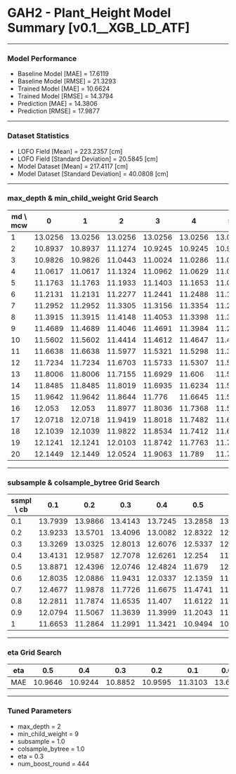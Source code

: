 # GAH2 - Plant_Height Model Summary [v0.1__XGB_LD_ATF]

***

### Model Performance

- Baseline Model [MAE] = 17.6119
- Baseline Model [RMSE] = 21.3293
- Trained Model [MAE] = 10.6624
- Trained Model [RMSE] = 14.3794
- Prediction [MAE] = 14.3806
- Prediction [RMSE] = 17.9877
***

### Dataset Statistics

- LOFO Field [Mean] = 223.2357 [cm]
- LOFO Field [Standard Deviation] = 20.5845 [cm]
- Model Dataset [Mean] = 217.4117 [cm]
- Model Dataset [Standard Deviation] = 40.0808 [cm]
***

### max_depth & min_child_weight Grid Search

|   md \ mcw |       0 |       1 |       2 |       3 |       4 |       5 |       6 |       7 |       8 |       9 |      10 |      11 |      12 |      13 |      14 |      15 |      16 |      17 |      18 |      19 |      20 |
|------------|---------|---------|---------|---------|---------|---------|---------|---------|---------|---------|---------|---------|---------|---------|---------|---------|---------|---------|---------|---------|---------|
|          1 | 13.0256 | 13.0256 | 13.0256 | 13.0256 | 13.0256 | 13.0256 | 13.0256 | 13.0256 | 13.0256 | 13.0256 | 13.0256 | 13.0255 | 13.0255 | 13.0257 | 13.0257 | 13.0257 | 13.0257 | 13.0257 | 13.0257 | 13.0251 | 13.0292 |
|          2 | 10.8937 | 10.8937 | 11.1274 | 10.9245 | 10.9245 | 10.9423 | 10.9763 | 10.8921 | 10.9927 | 10.8852 | 10.9028 | 10.9091 | 10.9672 | 10.969  | 10.9092 | 10.8928 | 11.151  | 11.0381 | 10.9046 | 11.0055 | 11.0093 |
|          3 | 10.9826 | 10.9826 | 11.0443 | 11.0024 | 11.0286 | 11.0218 | 10.9972 | 11.0032 | 10.9862 | 10.923  | 10.9535 | 10.9948 | 10.9259 | 10.9548 | 10.9593 | 10.8985 | 10.9476 | 10.934  | 11.0211 | 10.9256 | 10.9821 |
|          4 | 11.0617 | 11.0617 | 11.1324 | 11.0962 | 11.0629 | 11.0721 | 10.9871 | 11.0481 | 11.0044 | 11.0368 | 11.0366 | 11.0001 | 11.0058 | 10.9879 | 11.0002 | 11.0282 | 10.9859 | 11.0273 | 11.0113 | 10.9651 | 11.0143 |
|          5 | 11.1763 | 11.1763 | 11.1933 | 11.1403 | 11.1653 | 11.0928 | 11.1505 | 11.0927 | 11.1535 | 11.1092 | 11.1038 | 11.0946 | 11.0855 | 11.0474 | 11.0601 | 11.0468 | 11.1331 | 11.1208 | 11.0905 | 11.1281 | 11.0444 |
|          6 | 11.2131 | 11.2131 | 11.2277 | 11.2441 | 11.2488 | 11.184  | 11.2151 | 11.1928 | 11.1902 | 11.1943 | 11.0871 | 11.1622 | 11.1538 | 11.1198 | 11.1366 | 11.1158 | 11.1094 | 11.083  | 11.1174 | 11.1505 | 11.08   |
|          7 | 11.2952 | 11.2952 | 11.3305 | 11.3156 | 11.3354 | 11.2753 | 11.245  | 11.2739 | 11.2749 | 11.2505 | 11.1742 | 11.1469 | 11.1788 | 11.1627 | 11.163  | 11.1757 | 11.1996 | 11.1541 | 11.1726 | 11.157  | 11.1932 |
|          8 | 11.3915 | 11.3915 | 11.4148 | 11.4053 | 11.3398 | 11.3073 | 11.2229 | 11.2986 | 11.2283 | 11.2698 | 11.2678 | 11.2636 | 11.2262 | 11.2125 | 11.1902 | 11.1922 | 11.182  | 11.1541 | 11.1938 | 11.1835 | 11.1939 |
|          9 | 11.4689 | 11.4689 | 11.4046 | 11.4691 | 11.3984 | 11.2969 | 11.2927 | 11.3569 | 11.3178 | 11.3193 | 11.2932 | 11.2849 | 11.3096 | 11.309  | 11.2238 | 11.2216 | 11.2124 | 11.2333 | 11.2284 | 11.2304 | 11.2288 |
|         10 | 11.5602 | 11.5602 | 11.4414 | 11.4612 | 11.4647 | 11.4022 | 11.3367 | 11.3552 | 11.4105 | 11.3967 | 11.3207 | 11.2549 | 11.2968 | 11.2524 | 11.2327 | 11.2453 | 11.2138 | 11.2471 | 11.2463 | 11.2519 | 11.301  |
|         11 | 11.6638 | 11.6638 | 11.5977 | 11.5321 | 11.5298 | 11.3963 | 11.4016 | 11.3844 | 11.3304 | 11.3449 | 11.291  | 11.2898 | 11.346  | 11.2539 | 11.2797 | 11.2163 | 11.3055 | 11.2746 | 11.2457 | 11.2579 | 11.2773 |
|         12 | 11.7234 | 11.7234 | 11.6703 | 11.5733 | 11.5307 | 11.5077 | 11.4522 | 11.4107 | 11.4203 | 11.4054 | 11.3896 | 11.4076 | 11.398  | 11.3666 | 11.3433 | 11.2832 | 11.2811 | 11.2274 | 11.2819 | 11.2903 | 11.2509 |
|         13 | 11.8006 | 11.8006 | 11.7155 | 11.6929 | 11.606  | 11.5249 | 11.5061 | 11.477  | 11.4208 | 11.3823 | 11.3929 | 11.3528 | 11.3415 | 11.358  | 11.3162 | 11.3475 | 11.2684 | 11.2635 | 11.2476 | 11.314  | 11.3068 |
|         14 | 11.8485 | 11.8485 | 11.8019 | 11.6935 | 11.6234 | 11.5157 | 11.5025 | 11.4373 | 11.4964 | 11.4176 | 11.4221 | 11.3791 | 11.3887 | 11.3631 | 11.2907 | 11.3536 | 11.3005 | 11.3093 | 11.3257 | 11.2877 | 11.311  |
|         15 | 11.9642 | 11.9642 | 11.8644 | 11.776  | 11.6645 | 11.5439 | 11.4741 | 11.5262 | 11.4927 | 11.5107 | 11.3804 | 11.3982 | 11.4152 | 11.4164 | 11.3724 | 11.341  | 11.3258 | 11.2993 | 11.3046 | 11.356  | 11.304  |
|         16 | 12.053  | 12.053  | 11.8977 | 11.8036 | 11.7368 | 11.5961 | 11.5522 | 11.4961 | 11.5239 | 11.4786 | 11.4802 | 11.4288 | 11.4468 | 11.4153 | 11.406  | 11.3053 | 11.3141 | 11.2758 | 11.3312 | 11.3566 | 11.36   |
|         17 | 12.0718 | 12.0718 | 11.9419 | 11.8018 | 11.7482 | 11.6518 | 11.5684 | 11.5767 | 11.5671 | 11.4778 | 11.5013 | 11.431  | 11.423  | 11.4126 | 11.4146 | 11.3642 | 11.3148 | 11.3169 | 11.3419 | 11.3228 | 11.3531 |
|         18 | 12.1039 | 12.1039 | 11.9822 | 11.8534 | 11.7412 | 11.6558 | 11.602  | 11.608  | 11.5597 | 11.4406 | 11.5237 | 11.4451 | 11.4079 | 11.4463 | 11.4031 | 11.3706 | 11.3134 | 11.3419 | 11.3307 | 11.3704 | 11.3873 |
|         19 | 12.1241 | 12.1241 | 12.0103 | 11.8742 | 11.7763 | 11.7226 | 11.6184 | 11.5906 | 11.5378 | 11.5202 | 11.5406 | 11.4172 | 11.4158 | 11.4256 | 11.3949 | 11.3574 | 11.3314 | 11.318  | 11.364  | 11.4026 | 11.3956 |
|         20 | 12.1449 | 12.1449 | 12.0524 | 11.9063 | 11.789  | 11.7225 | 11.5831 | 11.627  | 11.5675 | 11.5509 | 11.5515 | 11.4413 | 11.464  | 11.4433 | 11.3718 | 11.3591 | 11.2785 | 11.3002 | 11.3172 | 11.3464 | 11.3825 |

***

### subsample & colsample_bytree Grid Search

|   ssmpl \ cb |     0.1 |     0.2 |     0.3 |     0.4 |     0.5 |     0.6 |     0.7 |     0.8 |     0.9 |     1.0 |
|--------------|---------|---------|---------|---------|---------|---------|---------|---------|---------|---------|
|          0.1 | 13.7939 | 13.9866 | 13.4143 | 13.7245 | 13.2858 | 13.3992 | 13.4248 | 13.0609 | 13.2702 | 13.4597 |
|          0.2 | 13.9233 | 13.5701 | 13.4096 | 13.0082 | 12.8322 | 12.7877 | 12.742  | 12.8077 | 12.7911 | 12.656  |
|          0.3 | 13.3269 | 13.0325 | 12.8013 | 12.6076 | 12.5337 | 12.5048 | 12.4129 | 12.6563 | 12.5723 | 12.2583 |
|          0.4 | 13.4131 | 12.9587 | 12.7078 | 12.6261 | 12.254  | 11.9107 | 12.0886 | 11.927  | 11.9518 | 11.9149 |
|          0.5 | 13.8871 | 12.4396 | 12.0746 | 12.4824 | 11.679  | 12.0228 | 12.2266 | 11.9354 | 11.854  | 11.9119 |
|          0.6 | 12.8035 | 12.0886 | 11.9431 | 12.0337 | 12.1359 | 11.7527 | 11.8099 | 11.5103 | 11.68   | 11.6772 |
|          0.7 | 12.4677 | 11.9878 | 11.7726 | 11.6675 | 11.4741 | 11.7501 | 11.4685 | 11.5146 | 11.3898 | 11.6897 |
|          0.8 | 12.2811 | 11.7874 | 11.6535 | 11.407  | 11.6122 | 11.4418 | 11.4018 | 11.2518 | 11.3338 | 11.3904 |
|          0.9 | 12.0794 | 11.5067 | 11.3639 | 11.3999 | 11.2043 | 11.1462 | 11.2578 | 11.2021 | 11.0273 | 11.0901 |
|          1   | 11.6653 | 11.2864 | 11.2991 | 11.3421 | 10.9494 | 10.976  | 10.9213 | 10.9405 | 10.9351 | 10.8852 |

***

### eta Grid Search

| eta   |     0.5 |     0.4 |     0.3 |     0.2 |     0.1 |    0.01 |   0.001 |
|-------|---------|---------|---------|---------|---------|---------|---------|
| MAE   | 10.9646 | 10.9244 | 10.8852 | 10.9595 | 11.3103 | 13.6758 | 80.0482 |

***

### Tuned Parameters

- max_depth = 2
- min_child_weight = 9
- subsample = 1.0
- colsample_bytree = 1.0
- eta = 0.3
- num_boost_round = 444

